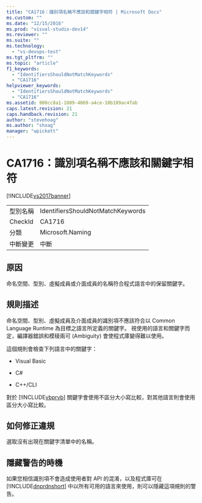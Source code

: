 ```yaml
---
title: "CA1716：識別項名稱不應該和關鍵字相符 | Microsoft Docs"
ms.custom: ""
ms.date: "12/15/2016"
ms.prod: "visual-studio-dev14"
ms.reviewer: ""
ms.suite: ""
ms.technology: 
  - "vs-devops-test"
ms.tgt_pltfrm: ""
ms.topic: "article"
f1_keywords: 
  - "IdentifiersShouldNotMatchKeywords"
  - "CA1716"
helpviewer_keywords: 
  - "IdentifiersShouldNotMatchKeywords"
  - "CA1716"
ms.assetid: 900cc8a1-1089-4069-a4ce-10b109ac4fab
caps.latest.revision: 21
caps.handback.revision: 21
author: "stevehoag"
ms.author: "shoag"
manager: "wpickett"
---
```

# CA1716：識別項名稱不應該和關鍵字相符
[!INCLUDE[vs2017banner](../code-quality/includes/vs2017banner.md)]

|||  
|-|-|  
|型別名稱|IdentifiersShouldNotMatchKeywords|  
|CheckId|CA1716|  
|分類|Microsoft.Naming|  
|中斷變更|中斷|  
  
## 原因  
 命名空間、型別、虛擬成員或介面成員的名稱符合程式語言中的保留關鍵字。  
  
## 規則描述  
 命名空間、型別、虛擬成員及介面成員的識別項不應該符合以 Common Language Runtime 為目標之語言所定義的關鍵字。  視使用的語言和關鍵字而定，編譯器錯誤和模稜兩可 \(Ambiguity\) 會使程式庫變得難以使用。  
  
 這個規則會檢查下列語言中的關鍵字：  
  
-   Visual Basic  
  
-   C\#  
  
-   C\+\+\/CLI  
  
 對於 [!INCLUDE[vbprvb](../code-quality/includes/vbprvb_md.md)] 關鍵字會使用不區分大小寫比較，對其他語言則會使用區分大小寫比較。  
  
## 如何修正違規  
 選取沒有出現在關鍵字清單中的名稱。  
  
## 隱藏警告的時機  
 如果您相信識別項不會造成使用者對 API 的混淆，以及程式庫可在 [!INCLUDE[dnprdnshort](../code-quality/includes/dnprdnshort_md.md)] 中以所有可用的語言來使用，則可以隱藏這項規則的警告。